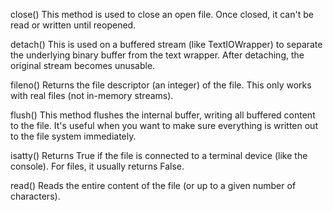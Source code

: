 close()
This method is used to close an open file. Once closed, it can't be read or written until reopened.

detach()
This is used on a buffered stream (like TextIOWrapper) to separate the underlying binary buffer from the text wrapper. After detaching, the original stream becomes unusable.

fileno()
Returns the file descriptor (an integer) of the file. This only works with real files (not in-memory streams).

flush()
This method flushes the internal buffer, writing all buffered content to the file. It's useful when you want to make sure everything is written out to the file system immediately.

isatty()
Returns True if the file is connected to a terminal device (like the console). For files, it usually returns False.

read()
Reads the entire content of the file (or up to a given number of characters).

